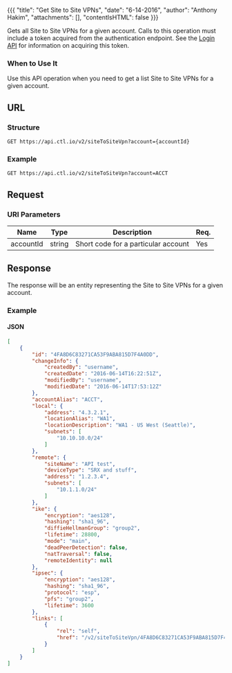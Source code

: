 {{{
  "title": "Get Site to Site VPNs",
  "date": "6-14-2016",
  "author": "Anthony Hakim",
  "attachments": [],
  "contentIsHTML": false
}}}

Gets all Site to Site VPNs for a given account. Calls to this operation must include a token acquired from the authentication endpoint. See the [Login API](https://www.ctl.io/api-docs/v2/#authentication-login) for information on acquiring this token.

### When to Use It

Use this API operation when you need to get a list Site to Site VPNs for a given account.

## URL

### Structure

    GET https://api.ctl.io/v2/siteToSiteVpn?account={accountId}

### Example

    GET https://api.ctl.io/v2/siteToSiteVpn?account=ACCT

## Request

### URI Parameters

| Name | Type | Description | Req. |
| --- | --- | --- | --- |
| accountId | string | Short code for a particular account | Yes |

## Response

The response will be an entity representing the Site to Site VPNs for a given account.

### Example

#### JSON
```json
[
    {
        "id": "4FA8D6C83271CA53F9ABA815D7F4A0DD",
        "changeInfo": {
            "createdBy": "username",
            "createdDate": "2016-06-14T16:22:51Z",
            "modifiedBy": "username",
            "modifiedDate": "2016-06-14T17:53:12Z"
        },
        "accountAlias": "ACCT",
        "local": {
            "address": "4.3.2.1",
            "locationAlias": "WA1",
            "locationDescription": "WA1 - US West (Seattle)",
            "subnets": [
                "10.10.10.0/24"
            ]
        },
        "remote": {
            "siteName": "API test",
            "deviceType": "SRX and stuff",
            "address": "1.2.3.4",
            "subnets": [
                "10.1.1.0/24"
            ]
        },
        "ike": {
            "encryption": "aes128",
            "hashing": "sha1_96",
            "diffieHellmanGroup": "group2",
            "lifetime": 28800,
            "mode": "main",
            "deadPeerDetection": false,
            "natTraversal": false,
            "remoteIdentity": null
        },
        "ipsec": {
            "encryption": "aes128",
            "hashing": "sha1_96",
            "protocol": "esp",
            "pfs": "group2",
            "lifetime": 3600
        },
        "links": [
            {
                "rel": "self",
                "href": "/v2/siteToSiteVpn/4FA8D6C83271CA53F9ABA815D7F4A0DD?account=ACCT"
            }
        ]
    }
]
```
